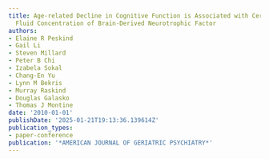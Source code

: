 ```yaml
---
title: Age-related Decline in Cognitive Function is Associated with Cerebrospinal
  Fluid Concentration of Brain-Derived Neurotrophic Factor
authors:
- Elaine R Peskind
- Gail Li
- Steven Millard
- Peter B Chi
- Izabela Sokal
- Chang-En Yu
- Lynn M Bekris
- Murray Raskind
- Douglas Galasko
- Thomas J Montine
date: '2010-01-01'
publishDate: '2025-01-21T19:13:36.139614Z'
publication_types:
- paper-conference
publication: '*AMERICAN JOURNAL OF GERIATRIC PSYCHIATRY*'
---
```

